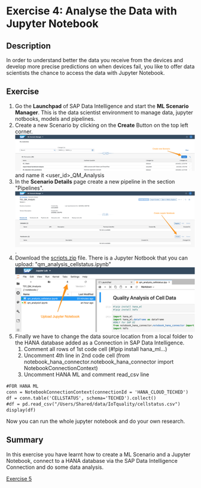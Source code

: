 # Exercise 4: Analyse the Data with Jupyter Notebook

## Description
In order to understand better the data you receive from the devices and develop more precise predictions on when devices fail, you like to offer data scientists the chance to access the data with Jupyter Notebook. 

## Exercise 

1. Go the **Launchpad** of SAP Data Intelligence and start the **ML Scenario Manager**. This is the data scientist environment to manage data, jupyter notbooks, models and pipelines. 
2. Create a new Scenario by clicking on the **Create** Button on the top left corner. ![Create Scenario](./images/createscenario.png) and name it \<user\_id\>\_QM_Analysis
3. In the **Scenario Details** page create a new pipeline in the section "Pipelines". ![Create Scenario](./images/createjn.png).
4. Download the [scripts.zip](../../scripts.zip) file. There is a Jupyter Notbook that you can upload: "qm_analysis_cellstatus.ipynb" ![upload](./images/uploadjn.png)
5. Finally we have to change the data source location from a local folder to the HANA database added as a Connection in SAP Data Intelligence.
	1. Comment all rows of 1st code cell (#!pip install hana_ml...)
	2. Uncomment 4th line in 2nd code cell (from notebook_hana_connector.notebook_hana_connector import NotebookConnectionContext)
	3. Uncomment HANA ML and comment read_csv line 

```
#FOR HANA ML
conn = NotebookConnectionContext(connectionId = 'HANA_CLOUD_TECHED')
df = conn.table('CELLSTATUS', schema='TECHED').collect()
#df = pd.read_csv("/Users/Shared/data/IoTquality/cellstatus.csv")
display(df)
```

Now you can run the whole jupyter notebook and do your own research.

## Summary

In this exercise you have learnt how to create a ML Scenario and a Jupyter Notebook, connect to a HANA database via the SAP Data Intelligence Connection and do some data analysis. 

[Exercise 5](../ex5/README.md)


